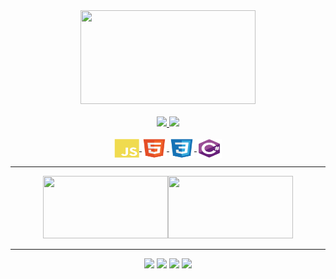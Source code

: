 
<div align="center">
<img src="https://c.tenor.com/I1JtFdfmNP8AAAAC/bem-vindo-cute.gif" width="280" height="150">
</div>
<div align="center"><br />
  <a href="https://github.com/ThamiresLC">
  <img height="150em" src="https://github-readme-stats.vercel.app/api?username=ThamiresLC&show_icons=true&theme=radical&include_all_commits=true&count_private=true"/>
  <img height="150em" src="https://github-readme-stats.vercel.app/api/top-langs/?username=ThamiresLC&layout=compact&langs_count=7&theme=radical"/>
</div>
<div align="center"><br />
  <img align="center" alt="Rafa-Js" height="30" width="40" src="https://raw.githubusercontent.com/devicons/devicon/master/icons/javascript/javascript-plain.svg">
  <img align="center" alt="Rafa-HTML" height="30" width="40" src="https://raw.githubusercontent.com/devicons/devicon/master/icons/html5/html5-original.svg">
  <img align="center" alt="Rafa-CSS" height="30" width="40" src="https://raw.githubusercontent.com/devicons/devicon/master/icons/css3/css3-original.svg">
  <img align="center" alt="Rafa-Csharp" height="30" width="40" src="https://raw.githubusercontent.com/devicons/devicon/master/icons/csharp/csharp-original.svg">
</div><hr>
  <div align="center">
  <img src="https://i.imgur.com/dK5jv0H.gif?noredirect" height="100" width="200"><img src="https://media1.giphy.com/media/KyIaRm6jYlAGyJ86zH/giphy.gif" height="100" width="200">
  </div><hr>
  <div align="center" > 
   <a href="https://www.instagram.com/aunnt" target="_blank"><img src="https://img.shields.io/badge/-Instagram-%23E4405F?style=for-the-badge&logo=instagram&logoColor=white" target="_blank"></a>
  <a href="https://web.facebook.com/aaunnt/" target="_blank"><img src="https://img.shields.io/badge/Facebook-1877F2?style=for-the-badge&logo=facebook&logoColor=white" target="_blank"></a> 
  <a href = "mailto:thata.skt4@gmail.com"><img src="https://img.shields.io/badge/-Gmail-%23333?style=for-the-badge&logo=gmail&logoColor=white" target="_blank"></a>
  <a href="https://www.linkedin.com/in/athamires" target="_blank"><img src="https://img.shields.io/badge/-LinkedIn-%230077B5?style=for-the-badge&logo=linkedin&logoColor=white" target="_blank"></a> 
 
 
</div>
